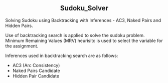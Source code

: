 <h2 align = 'center'>Sudoku_Solver </h2>

Solving Sudoku using Backtracking with Inferences - AC3, Naked Pairs and Hidden Pairs. 

Use of backtracking search is applied to solve the sudoku problem. Minimum Remaining Values (MRV) heurisitc is used to select the variable for the assignment. 

Inferences used in backtracking search are as follows:
* AC3 (Arc Consistency) 
* Naked Pairs Candidate 
* Hidden Pair Candidate  
